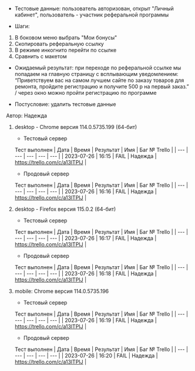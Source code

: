 * Тестовые данные: пользователь авторизован, открыт "Личный кабинет", пользователь - участник реферальной программы

* Шаги:
1.	В боковом меню выбрать "Мои бонусы"
2.	Скопировать реферальную ссылку
3.	В режиме инкогнито перейти по ссылке
4.	Сравнить с макетом

* Ожидаемый результат: при переходе по реферальной ссылке мы попадаем на  главную страницу с всплывающим уведомлением: “Приветствуем вас на самом лучшем сайте по заказу товаров для ремонта, пройдите регистрацию и получите 500 р на первый заказ.” / через окно можно пройти регистрацию по программе

* Постусловие: удалить тестовые данные

Автор: Надежда

1) desktop - Chrome версия 114.0.5735.199 (64-бит)

	* Тестовый сервер 

	Тест выполнен
	| Дата | Время | Результат | Имя | Баг № Trello |
	| --- | --- | --- | --- | --- |
	| 2023-07-26 | 16:15 | FAIL | Надежда | https://trello.com/c/a13lTPIJ | 

	* Продовый сервер

	Тест выполнен
	| Дата | Время | Результат | Имя | Баг № Trello |
	| --- | --- | --- | --- | --- |
	| 2023-07-26 | 16:16 | FAIL | Надежда | https://trello.com/c/a13lTPIJ | 

2) desktop - Firefox версия 115.0.2 (64-бит)

	* Тестовый сервер 

	Тест выполнен
	| Дата | Время | Результат | Имя | Баг № Trello |
	| --- | --- | --- | --- | --- |
	| 2023-07-26 | 16:17 | FAIL | Надежда | https://trello.com/c/a13lTPIJ | 

	* Продовый сервер 

	Тест выполнен
	| Дата | Время | Результат | Имя | Баг № Trello |
	| --- | --- | --- | --- | --- |
	| 2023-07-26 | 16:18 | FAIL | Надежда | https://trello.com/c/a13lTPIJ | 

3) mobile: Chrome версия 114.0.5735.196

	* Тестовый сервер 

	Тест выполнен
	| Дата | Время | Результат | Имя | Баг № Trello |
	| --- | --- | --- | --- | --- |
	| 2023-07-26 | 16:19 | FAIL | Надежда | https://trello.com/c/a13lTPIJ | 

	* Продовый сервер 

	Тест выполнен
	| Дата | Время | Результат | Имя | Баг № Trello |
	| --- | --- | --- | --- | --- |
	| 2023-07-26 | 16:20 | FAIL | Надежда | https://trello.com/c/a13lTPIJ |